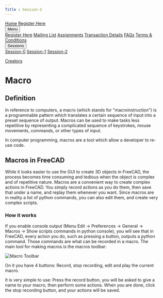 ```yaml
---
Title : Session-2
---
```


<link rel = "stylesheet" href = "style/intro.css">
 
<link rel = "stylesheet" href = "https://www.w3schools.com/w3css/4/w3.css">

<div class="w3-bar w3-light-grey">
<a href="/ScriptCAD" class="w3-bar-item w3-button">Home</a>
<a href="https://goo.gl/forms/YeDk8IqOeDLKQOtB2" class="w3-bar-item w3-button" target="_blank">Register Here</a>
<div class="w3-dropdown-hover">
<button class="w3-button">Menu</button>
<div class="w3-dropdown-content w3-bar-block w3-card-4">
<a href="https://goo.gl/forms/YeDk8IqOeDLKQOtB2" class="w3-bar-item w3-button" target="_blank">Register Here</a>
<a href="https://groups.google.com/forum/#!forum/greatbim" class="w3-bar-item w3-button" target="_blank">Mailing List</a>
<a href="http://guru.gndec.ac.in/course/view.php?id=102" class="w3-bar-item w3-button" target="_blank">Assignments</a>
<a href="/ScriptCAD/Payment.html" class="w3-bar-item w3-button">Transaction Details</a>
<a href="/ScriptCAD/FAQ.html" class="w3-bar-item w3-button">FAQs</a>
<a href="/ScriptCAD/Terms.html" class="w3-bar-item w3-button">Terms & Conditions</a>
</div>
</div>

<div class="w3-dropdown-hover">
<button class="w3-button">Sessions</button>
<div class="w3-dropdown-content w3-bar-block w3-card-4">
<a href="/ScriptCAD/Session0/Session0.html" class="w3-bar-item w3-button">Session-0</a>
<a href="/ScriptCAD/Bishop_Tutorial.html" class="w3-bar-item w3-button">Session-1</a>
<a href="/ScriptCAD/Session2.html" class="w3-bar-item w3-button">Session-2</a>
</div>
</div>

<a href="/ScriptCAD/Creators.html" class="w3-bar-item w3-button">Creators</a>

</div>

# Macro

## Definition

In reference to computers, a macro (which stands for "macroinstruction") is a programmable pattern which translates 
a certain sequence of input into a preset sequence of output. 
Macros can be used to make tasks less repetitive by representing a complicated sequence of keystrokes, 
mouse movements, commands, or other types of input.

In computer programming, macros are a tool which allow a developer to re-use code.

## Macros in FreeCAD

While it looks easier to use the GUI to create 3D objects in FreeCAD, 
the process becomes time consuming and tedious when the object is complex and of repetitive nature.
Macros are a convenient way to create complex actions in FreeCAD. 
You simply record actions as you do them, then save that under a name, and replay them whenever you want. 
Since macros are in reality a list of python commands, you can also edit them, and create very complex scripts.

### How it works

If you enable console output (Menu Edit -> Preferences -> General -> Macros -> Show scripts commands in python console), 
you will see that in FreeCAD, every action you do, such as pressing a button, outputs a python command. 
Those commands are what can be recorded in a macro. The main tool for making macros is the macros toolbar:

![Macro Toolbar](https://www.freecadweb.org/wiki/images/0/09/Macros_toolbar.jpg)

On it you have 4 buttons: Record, stop recording, edit and play the current macro.

It is very simple to use: Press the record button, you will be asked to give a name to your macro, then perform some actions. 
When you are done, click the stop recording button, and your actions will be saved.
